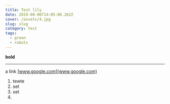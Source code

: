 ```yaml
---
title: Test lily
date: 2019-08-06T14:05:06.262Z
cover: /assets/4.jpg
slug: slug
category: test
tags:
  - green
  - robots
---
```

**bold**

- - -

a link [www.google.com](www.google.com)  

1. tewte
2. set
3. set
4.
